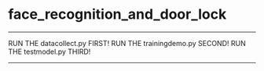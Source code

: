 # face_recognition_and_door_lock

------------------------------------

RUN THE datacollect.py FIRST!
RUN THE trainingdemo.py SECOND!
RUN THE testmodel.py THIRD!

------------------------------------
